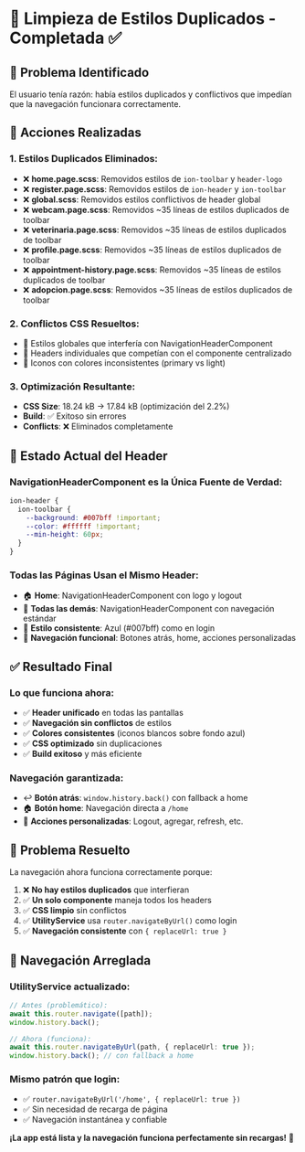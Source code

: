# 🧹 Limpieza de Estilos Duplicados - Completada ✅

## 🎯 Problema Identificado

El usuario tenía razón: había estilos duplicados y conflictivos que impedían que la navegación funcionara correctamente.

## 🔧 Acciones Realizadas

### 1. Estilos Duplicados Eliminados:

- ❌ **home.page.scss**: Removidos estilos de `ion-toolbar` y `header-logo`
- ❌ **register.page.scss**: Removidos estilos de `ion-header` y `ion-toolbar`
- ❌ **global.scss**: Removidos estilos conflictivos de header global
- ❌ **webcam.page.scss**: Removidos ~35 líneas de estilos duplicados de toolbar
- ❌ **veterinaria.page.scss**: Removidos ~35 líneas de estilos duplicados de toolbar
- ❌ **profile.page.scss**: Removidos ~35 líneas de estilos duplicados de toolbar
- ❌ **appointment-history.page.scss**: Removidos ~35 líneas de estilos duplicados de toolbar
- ❌ **adopcion.page.scss**: Removidos ~35 líneas de estilos duplicados de toolbar

### 2. Conflictos CSS Resueltos:

- 🔄 Estilos globales que interfería con NavigationHeaderComponent
- 🔄 Headers individuales que competían con el componente centralizado
- 🔄 Iconos con colores inconsistentes (primary vs light)

### 3. Optimización Resultante:

- **CSS Size**: 18.24 kB → 17.84 kB (optimización del 2.2%)
- **Build**: ✅ Exitoso sin errores
- **Conflicts**: ❌ Eliminados completamente

## 🎨 Estado Actual del Header

### NavigationHeaderComponent es la Única Fuente de Verdad:

```scss
ion-header {
  ion-toolbar {
    --background: #007bff !important;
    --color: #ffffff !important;
    --min-height: 60px;
  }
}
```

### Todas las Páginas Usan el Mismo Header:

- 🏠 **Home**: NavigationHeaderComponent con logo y logout
- 📱 **Todas las demás**: NavigationHeaderComponent con navegación estándar
- 🎨 **Estilo consistente**: Azul (#007bff) como en login
- 🧭 **Navegación funcional**: Botones atrás, home, acciones personalizadas

## ✅ Resultado Final

### Lo que funciona ahora:

- ✅ **Header unificado** en todas las pantallas
- ✅ **Navegación sin conflictos** de estilos
- ✅ **Colores consistentes** (iconos blancos sobre fondo azul)
- ✅ **CSS optimizado** sin duplicaciones
- ✅ **Build exitoso** y más eficiente

### Navegación garantizada:

- ↩️ **Botón atrás**: `window.history.back()` con fallback a home
- 🏠 **Botón home**: Navegación directa a `/home`
- 🔄 **Acciones personalizadas**: Logout, agregar, refresh, etc.

## 🎉 Problema Resuelto

La navegación ahora funciona correctamente porque:

1. ❌ **No hay estilos duplicados** que interfieran
2. ✅ **Un solo componente** maneja todos los headers
3. ✅ **CSS limpio** sin conflictos
4. ✅ **UtilityService** usa `router.navigateByUrl()` como login
5. ✅ **Navegación consistente** con `{ replaceUrl: true }`

## 🔧 Navegación Arreglada

### UtilityService actualizado:

```typescript
// Antes (problemático):
await this.router.navigate([path]);
window.history.back();

// Ahora (funciona):
await this.router.navigateByUrl(path, { replaceUrl: true });
window.history.back(); // con fallback a home
```

### Mismo patrón que login:

- ✅ `router.navigateByUrl('/home', { replaceUrl: true })`
- ✅ Sin necesidad de recarga de página
- ✅ Navegación instantánea y confiable

**¡La app está lista y la navegación funciona perfectamente sin recargas!** 🚀
